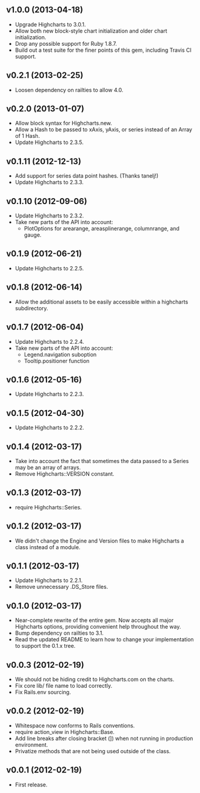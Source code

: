 ## v1.0.0 (2013-04-18) ##

* Upgrade Highcharts to 3.0.1.
* Allow both new block-style chart initialization and older chart initialization.
* Drop any possible support for Ruby 1.8.7.
* Build out a test suite for the finer points of this gem, including Travis CI support.

## v0.2.1 (2013-02-25) ##

* Loosen dependency on railties to allow 4.0.

## v0.2.0 (2013-01-07) ##

* Allow block syntax for Highcharts.new.
* Allow a Hash to be passed to xAxis, yAxis, or series instead of an Array of 1 Hash.
* Update Highcharts to 2.3.5.

## v0.1.11 (2012-12-13) ##

* Add support for series data point hashes. (Thanks tanelj!)
* Update Highcharts to 2.3.3.

## v0.1.10 (2012-09-06) ##

* Update Highcharts to 2.3.2.
* Take new parts of the API into account:
  * PlotOptions for arearange, areasplinerange, columnrange, and gauge.

## v0.1.9 (2012-06-21) ##

* Update Highcharts to 2.2.5.

## v0.1.8 (2012-06-14) ##

* Allow the additional assets to be easily accessible within a highcharts subdirectory.

## v0.1.7 (2012-06-04) ##

* Update Highcharts to 2.2.4.
* Take new parts of the API into account:
  * Legend.navigation suboption
  * Tooltip.positioner function

## v0.1.6 (2012-05-16) ##

* Update Highcharts to 2.2.3.

## v0.1.5 (2012-04-30) ##

* Update Highcharts to 2.2.2.

## v0.1.4 (2012-03-17) ##

* Take into account the fact that sometimes the data passed to a Series may be an array of arrays.
* Remove Highcharts::VERSION constant.

## v0.1.3 (2012-03-17) ##

* require Highcharts::Series.

## v0.1.2 (2012-03-17) ##

* We didn't change the Engine and Version files to make Highcharts a class instead of a module.

## v0.1.1 (2012-03-17) ##

* Update Highcharts to 2.2.1.
* Remove unnecessary .DS_Store files.

## v0.1.0 (2012-03-17) ##

* Near-complete rewrite of the entire gem. Now accepts all major Highcharts options, providing convenient help throughout the way.
* Bump dependency on railties to 3.1.
* Read the updated README to learn how to change your implementation to support the 0.1.x tree.

## v0.0.3 (2012-02-19) ##

* We should not be hiding credit to Highcharts.com on the charts.
* Fix core lib/ file name to load correctly.
* Fix Rails.env sourcing.

## v0.0.2 (2012-02-19) ##

* Whitespace now conforms to Rails conventions.
* require action_view in Highcharts::Base.
* Add line breaks after closing bracket (]) when not running in production environment.
* Privatize methods that are not being used outside of the class.

## v0.0.1 (2012-02-19) ##

* First release.
